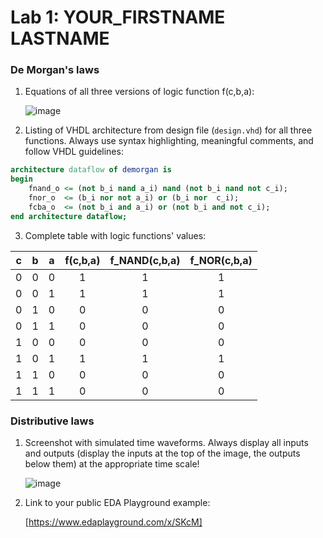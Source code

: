 # Lab 1: YOUR_FIRSTNAME LASTNAME

### De Morgan's laws

1. Equations of all three versions of logic function f(c,b,a):

   ![image](https://user-images.githubusercontent.com/99397789/153390173-58a75464-b424-4a78-81fb-8299575b6f9b.png)

2. Listing of VHDL architecture from design file (`design.vhd`) for all three functions. Always use syntax highlighting, meaningful comments, and follow VHDL guidelines:

```vhdl
architecture dataflow of demorgan is
begin
    fnand_o <= (not b_i nand a_i) nand (not b_i nand not c_i);
    fnor_o  <= (b_i nor not a_i) or (b_i nor  c_i);
    fcba_o  <= (not b_i and a_i) or (not b_i and not c_i);
end architecture dataflow;
```

3. Complete table with logic functions' values:

| **c** | **b** |**a** | **f(c,b,a)** | **f_NAND(c,b,a)** | **f_NOR(c,b,a)** |
| :-: | :-: | :-: | :-: | :-: | :-: |
| 0 | 0 | 0 | 1 | 1 | 1 |
| 0 | 0 | 1 | 1 | 1 | 1 |
| 0 | 1 | 0 | 0 | 0 | 0 |
| 0 | 1 | 1 | 0 | 0 | 0 |
| 1 | 0 | 0 | 0 | 0 | 0 |
| 1 | 0 | 1 | 1 | 1 | 1 |
| 1 | 1 | 0 | 0 | 0 | 0 |
| 1 | 1 | 1 | 0 | 0 | 0 |

### Distributive laws

1. Screenshot with simulated time waveforms. Always display all inputs and outputs (display the inputs at the top of the image, the outputs below them) at the appropriate time scale!

   ![image](https://user-images.githubusercontent.com/99397789/154335697-11985c30-c77c-4db5-8b6f-35ed56a91ea3.png)


2. Link to your public EDA Playground example:

   [https://www.edaplayground.com/x/SKcM]
